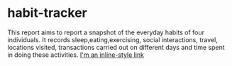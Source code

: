 # habit-tracker
This report aims to report a snapshot of the everyday habits of four individuals. It records sleep,eating,exercising, social interactions, travel, locations visited, transactions carried out on different days and time spent in doing these activities. 
[I'm an inline-style link](https://docs.google.com/document/d/1q1l0pd2BIJDjZ3udZQ8V1oqw9hgfemVbEdhxhg53mn4/edit)
